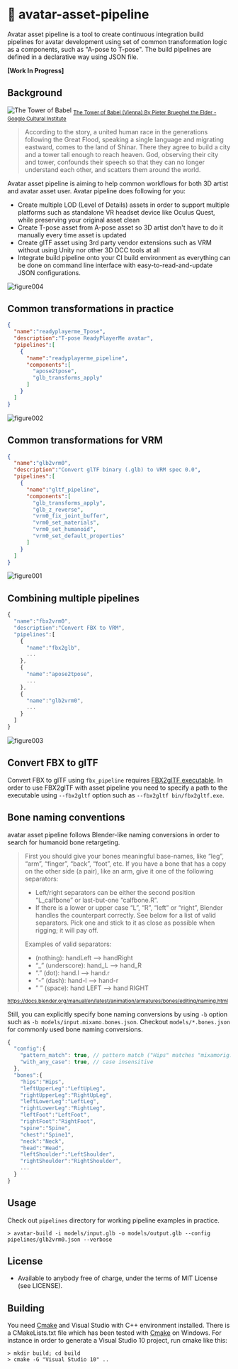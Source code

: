 # :diamond_shape_with_a_dot_inside: avatar-asset-pipeline

Avatar asset pipeline is a tool to create continuous integration build pipelines for avatar development using set of common transformation logic as a components, such as "A-pose to T-pose". The build pipelines are defined in a declarative way using JSON file.

**[Work In Progress]**

## Background

![The Tower of Babel](docs/The_Tower_of_Babel.jpg)
<sub>[The Tower of Babel (Vienna) By Pieter Brueghel the Elder - Google Cultural Institute](https://commons.wikimedia.org/w/index.php?curid=22178101)</sub>

> According to the story, a united human race in the generations following the Great Flood, speaking a single language and migrating eastward, comes to the land of Shinar. There they agree to build a city and a tower tall enough to reach heaven. God, observing their city and tower, confounds their speech so that they can no longer understand each other, and scatters them around the world. 

Avatar asset pipeline is aiming to help common workflows for both 3D artist and avatar asset user. Avatar pipeline does following for you:

* Create multiple LOD (Level of Details) assets in order to support multiple platforms such as standalone VR headset device like Oculus Quest, while preserving your original asset clean
* Create T-pose asset from A-pose asset so 3D artist don't have to do it manually every time asset is updated
* Create glTF asset using 3rd party vendor extensions such as VRM without using Unity nor other 3D DCC tools at all
* Integrate build pipeline onto your CI build environment as everything can be done on command line interface with easy-to-read-and-update JSON configurations.

![figure004](docs/figure004.png)

## Common transformations in practice


```json
{
  "name":"readyplayerme_Tpose",
  "description":"T-pose ReadyPlayerMe avatar",
  "pipelines":[
    {
      "name":"readyplayerme_pipeline",
      "components":[
        "apose2tpose",
        "glb_transforms_apply"
      ]
    }
  ]
}
```


![figure002](docs/figure002.png)

## Common transformations for VRM

```json
{
  "name":"glb2vrm0",
  "description":"Convert glTF binary (.glb) to VRM spec 0.0",
  "pipelines":[
    {
      "name":"gltf_pipeline",
      "components":[
        "glb_transforms_apply",
        "glb_z_reverse",
        "vrm0_fix_joint_buffer",
        "vrm0_set_materials",
        "vrm0_set_humanoid",
        "vrm0_set_default_properties"
      ]
    }
  ]
}
```

![figure001](docs/figure001.png)

## Combining multiple pipelines

```js
{
  "name":"fbx2vrm0",
  "description":"Convert FBX to VRM",
  "pipelines":[
    {
      "name":"fbx2glb",
      ...
    },
    {
      "name":"apose2tpose",
      ...
    },
    {
      "name":"glb2vrm0",
      ...
    }
  ]
}
```

![figure003](docs/figure003.png)

## Convert FBX to glTF

Convert FBX to glTF using `fbx_pipeline` requires [FBX2glTF executable](https://github.com/facebookincubator/FBX2glTF/releases). In order to use FBX2glTF with asset pipeline you need to specify a path to the executable using `--fbx2gltf` option such as `--fbx2gltf bin/fbx2gltf.exe`.

## Bone naming conventions

avatar asset pipeline follows Blender-like naming conversions in order to search for humanoid bone retargeting.

> First you should give your bones meaningful base-names, like “leg”, “arm”, “finger”, “back”, “foot”, etc.
> If you have a bone that has a copy on the other side (a pair), like an arm, give it one of the following separators:
>
> * Left/right separators can be either the second position “L_calfbone” or last-but-one “calfbone.R”.
> * If there is a lower or upper case “L”, “R”, “left” or “right”, Blender handles the counterpart correctly. See below for a list of valid separators. Pick one and stick to it as close as possible when rigging; it will pay off.
>
> Examples of valid separators:
>
> * (nothing): handLeft –> handRight
> * “_” (underscore): hand_L –> hand_R
> * “.” (dot): hand.l –> hand.r
> * “-” (dash): hand-l –> hand-r
>* ” ” (space): hand LEFT –> hand RIGHT

<sub>https://docs.blender.org/manual/en/latest/animation/armatures/bones/editing/naming.html</sub>

Still, you can explicitly specify bone naming conversions by using `-b` option such as `-b models/input.mixamo.bones.json`. Checkout `models/*.bones.json` for commonly used bone naming conversions.

```js
{
  "config":{
    "pattern_match": true, // pattern match ("Hips" matches "mixamorig:Hips" too)
    "with_any_case": true, // case insensitive
  },
  "bones":{
    "hips":"Hips",
    "leftUpperLeg":"LeftUpLeg",
    "rightUpperLeg":"RightUpLeg",
    "leftLowerLeg":"LeftLeg",
    "rightLowerLeg":"RightLeg",
    "leftFoot":"LeftFoot",
    "rightFoot":"RightFoot",
    "spine":"Spine",
    "chest":"Spine1",
    "neck":"Neck",
    "head":"Head",
    "leftShoulder":"LeftShoulder",
    "rightShoulder":"RightShoulder",
    ...
  }
}
```

## Usage

Check out `pipelines` directory for working pipeline examples in practice.

```
> avatar-build -i models/input.glb -o models/output.glb --config pipelines/glb2vrm0.json --verbose 
```

## License

* Available to anybody free of charge, under the terms of MIT License (see LICENSE).

## Building

You need [Cmake](https://cmake.org/download/) and Visual Studio with C++ environment installed. There is a CMakeLists.txt file which has been tested with [Cmake](https://cmake.org/download/) on Windows. For instance in order to generate a Visual Studio 10 project, run cmake like this:


```
> mkdir build; cd build
> cmake -G "Visual Studio 10" ..
```
